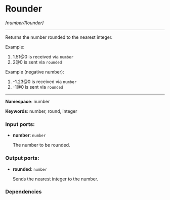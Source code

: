 # Rounder

_[number/Rounder]_

---

Returns the number rounded to the nearest integer.

Example:

1. 1.51@0 is received via `number`
2. 2@0 is sent via `rounded`

Example (negative number):

1. -1.23@0 is received via `number`
2. -1@0 is sent via `rounded`

---

__Namespace__: number

__Keywords__: number, round, integer

### Input ports:

* __number__: ` number `

    The number to be rounded.

### Output ports:

* __rounded__: ` number `

    Sends the nearest integer to the number.

### Dependencies




